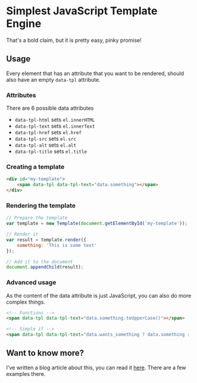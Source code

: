 # Simplest JavaScript Template Engine
That's a bold claim, but it is pretty easy, pinky promise!

## Usage
Every element that has an attribute that you want to be rendered, should also have an empty `data-tpl` attribute.

### Attributes
There are 6 possible data attributes
 - `data-tpl-html` sets `el.innerHTML`
 - `data-tpl-text` sets `el.innerText`
 - `data-tpl-href` sets `el.href`
 - `data-tpl-src` sets `el.src`
 - `data-tpl-alt` sets `el.alt`
 - `data-tpl-title` sets `el.title`

### Creating a template

``` html
<div id="my-template">
    <span data-tpl data-tpl-text="data.something"></span>
</div>
```

### Rendering the template
``` js
// Prepare the template
var template = new Template(document.getElementById('my-template'));

// Render it
var result = template.render({
    something: 'This is some text'
});

// Add it to the document
document.appendChild(result);
```

### Advanced usage
As the content of the data attribute is just JavaScript, you can also do more complex things.

``` html
<!-- Functions -->
<span data-tpl data-tpl-text="data.something.toUpperCase()"></span>

<!-- Simple if -->
<span data-tpl data-tpl-text="data.wants_something ? data.something : ''"></span>
```

## Want to know more?
I've written a blog article about this, you can read it [here](http://jrnv.nl/url-here). There are a few examples there.
